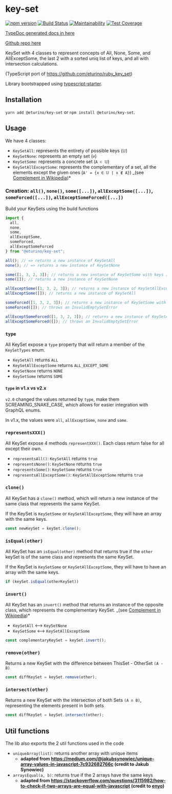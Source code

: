 # key-set

[![npm version](https://badge.fury.io/js/%40eturino%2Fkey-set.svg)](https://badge.fury.io/js/%40eturino%2Fkey-set)
[![Build Status](https://travis-ci.org/eturino/ts-key-set.svg?branch=master)](https://travis-ci.org/eturino/ts-key-set)
[![Maintainability](https://api.codeclimate.com/v1/badges/3b9c9332f98e9fdd30ac/maintainability)](https://codeclimate.com/github/eturino/ts-key-set/maintainability)
[![Test Coverage](https://api.codeclimate.com/v1/badges/3b9c9332f98e9fdd30ac/test_coverage)](https://codeclimate.com/github/eturino/ts-key-set/test_coverage)

[TypeDoc generated docs in here](https://eturino.github.io/ts-key-set)

[Github repo here](https://github.com/eturino/ts-key-set)

KeySet with 4 classes to represent concepts of All, None, Some, and AllExceptSome, the last 2 with a sorted uniq list of keys, and all with intersection calculations.

(TypeScript port of <https://github.com/eturino/ruby_key_set>)

Library bootstrapped using [typescript-starter](https://github.com/bitjson/typescript-starter).

## Installation

`yarn add @eturino/key-set` or `npm install @eturino/key-set`.

## Usage

We have 4 classes:

- `KeySetAll`: represents the entirety of possible keys (`𝕌`)
- `KeySetNone`: represents an empty set (`∅`)
- `KeySetSome`: represents a concrete set (`A ⊂ 𝕌`)
- `KeySetAllExceptSome`: represents the complementary of a set, all the elements except the given ones (`A' = {x ∈ 𝕌 | x ∉ A}`) _(see [Complement in Wikipedia](https://en.wikipedia.org/wiki/Complement_\(set*theory\)))*

### Creation: `all()`, `none()`, `some([...])`, `allExceptSome([...])`, `someForced([...])`, `allExceptSomeForced([...])`

Build your KeySets using the build functions

```ts
import {
  all,
  none,
  some,
  allExceptSome,
  someForced,
  allExceptSomeForced
} from "@eturino/key-set";

all(); // => returns a new instance of KeySetAll
none(); // => returns a new instance of KeySetNone

some([1, 3, 2, 3]); // returns a new instance of KeySetSome with keys [1, 2, 3] (sorted, unique)
some([]); // returns a new instance of KeySetNone

allExceptSome([1, 3, 2, 3]); // returns a new instance of KeySetAllExceptSome with keys [1, 2, 3] (sorted, unique)
allExceptSome([]); // returns a new instance of KeySetAll

someForced([1, 3, 2, 3]); // returns a new instance of KeySetSome with keys [1, 2, 3] (sorted, unique)
someForced([]); // throws an InvalidEmptySetError

allExceptSomeForced([1, 3, 2, 3]); // returns a new instance of KeySetAllExceptSome with keys [1, 2, 3] (sorted, unique)
allExceptSomeForced([]); // throws an InvalidEmptySetError
```

### `type`

All KeySet expose a `type` property that will return a member of the `KeySetTypes` enum.

- `KeySetAll` returns `ALL`
- `KeySetAllExceptSome` returns `ALL_EXCEPT_SOME`
- `KeySetNone` returns `NONE`
- `KeySetSome` returns `SOME`

#### `type` in v1.x vs v2.x

`v2.0` changed the values returned by `type`, make them SCREAMING_SNAKE_CASE, which allows for easier integration with GraphQL enums.

In v1.x, the values were `all`, `allExceptSome`, `none` and `some`.

### `representsXXX()`

All KeySet expose 4 methods `representXXX()`. Each class return false for all except their own.

- `representsAll()`: `KeySetAll` returns `true`
- `representsNone()`: `KeySetNone` returns `true`
- `representsSome()`: `KeySetSome` returns `true`
- `representsAllExceptSome()`: `KeySetAllExceptSome` returns `true`

### `clone()`

All KeySet has a `clone()` method, which will return a new instance of the same class that represents the same KeySet.

If the KeySet is `KeySetSome` or `KeySetAllExceptSome`, they will have an array with the same keys.

```ts
const newKeySet = keySet.clone();
```

### `isEqual(other)`

All KeySet has an `isEqual(other)` method that returns true if the `other` keySet is of the same class and represents the same KeySet.

If the KeySet is `KeySetSome` or `KeySetAllExceptSome`, they will have to have an array with the same keys.

```ts
if (keySet.isEqual(otherKeySet))
```

### `invert()`

All KeySet has an `invert()` method that returns an instance of the opposite class, which represents the complementary KeySet. _(see [Complement in Wikipedia](https://en.wikipedia.org/wiki/Complement_\(set*theory\)))*

- `KeySetAll` ⟷ `KeySetNone`
- `KeySetSome` ⟷ `KeySetAllExceptSome`

```ts
const complementaryKeySet = keySet.invert();
```

### `remove(other)`

Returns a new KeySet with the difference between ThisSet - OtherSet `(A - B)`

```ts
const diffKeySet = keySet.remove(other);
```

### `intersect(other)`

Returns a new KeySet with the intersection of both Sets `(A ∩ B)`, representing the elements present in both sets

```ts
const diffKeySet = keySet.intersect(other);
```

## Util functions

The lib also exports the 2 util functions used in the code

- `uniqueArray(list)`: returns another array with unique items
  - **adapted from <https://medium.com/@jakubsynowiec/unique-array-values-in-javascript-7c932682766c> (credit to Jakub Synowiec)**
- `arraysEqual(a, b)`: returns true if the 2 arrays have the same keys
  - **adapted from <https://stackoverflow.com/questions/3115982/how-to-check-if-two-arrays-are-equal-with-javascript> (credit to [enyo](https://stackoverflow.com/users/170851/enyo))**
